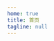 ```yaml
---
home: true
title: 首页
tagline: null
---
```


<div style="height: 60vh; min-height: 500px">
  <KnowledgeGraphAsync
    title="知识图谱"
    url="/data/knowledge.json"
    :force="{ edgeLength: 30, repulsion: 25, gravity: 0.12 }"
  />
</div>
